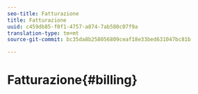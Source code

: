 ```yaml
---
seo-title: Fatturazione
title: Fatturazione
uuid: c459db85-f0f1-4757-a874-7ab580c07f9a
translation-type: tm+mt
source-git-commit: bc35da8b258056809ceaf18e33bed631047bc81b

---
```



# Fatturazione{#billing}

